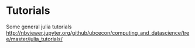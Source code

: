 # Tutorials

Some general julia tutorials
http://nbviewer.jupyter.org/github/ubcecon/computing_and_datascience/tree/master/julia_tutorials/